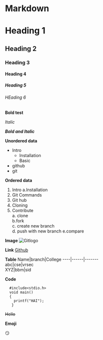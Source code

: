 # Markdown

# Heading 1

## Heading 2

### Heading 3

#### Heading 4

##### Heading 5

###### HEading 6

**Bold test**

*Italic*

***Bold and Italic***

**Unordered data**
- Intro
  * Installation
  * Basic
- github
- git

**Ordered data**
1. Intro
    a.Installation      
2. Git Commands    
3. Git hub    
4. Cloning      
5. Contribute     
   a. clone    
   b.fork   
   c. create new branch  
   d. push with new branch
   e.compare
   
**Image**
![Gitlogo](https://img.pngio.com/github-logo-icon-of-glyph-style-available-in-svg-png-eps-ai-github-icon-png-256_256.png)

**Link**
[Github](https://github.com)

**Table**
Name|branch|College
----|------|-------   
abc|cse|vrsec   
XYZ|bbm|sid   

**Code**  
```
  #include<stdio.h>
  void main()
  {
    printf("HAI");
   }
 ```
 
 ~~Hello~~
 
 **Emoji**
 
 :smirk:
